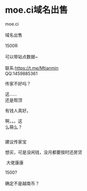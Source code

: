 # moe.ci域名出售


moe.ci<br />
<br />
域名出售<br />
<br />
1500R<br />
<br />
可以带站点数据~<br />
<br />
联系:https://t.me/Mtianmin<br />
QQ:1459885361

传家不好吗？

这……<br />
还是帮顶

有钱人真好。

啊，。。这<br />
么萌么？

<img id="aimg_a72E7" onclick="zoom(this, this.src, 0, 0, 0)" class="zoom" src="https://cdn.jsdelivr.net/gh/hishis/forum-master/public/images/patch.gif" onmouseover="img_onmouseoverfunc(this)" onload="thumbImg(this)" border="0" alt="" />

建议传家宝

想买，可是没闲钱，没月都要按时还房贷<img src="static/image/smiley/yct/007.gif" smilieid="46" border="0" alt="" />

<img src="static/image/smiley/yct/002.gif" smilieid="30" border="0" alt="" /> 大佬康康

1500?<br />
<br />
确定不是越南币？
